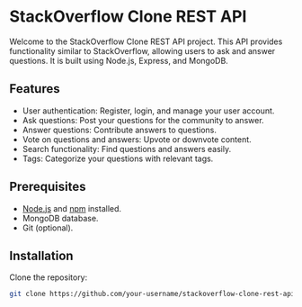 # StackOverflow Clone REST API

Welcome to the StackOverflow Clone REST API project. This API provides functionality similar to StackOverflow, allowing users to ask and answer questions. It is built using Node.js, Express, and MongoDB.

## Features

- User authentication: Register, login, and manage your user account.
- Ask questions: Post your questions for the community to answer.
- Answer questions: Contribute answers to questions.
- Vote on questions and answers: Upvote or downvote content.
- Search functionality: Find questions and answers easily.
- Tags: Categorize your questions with relevant tags.

## Prerequisites

- [Node.js](https://nodejs.org/) and [npm](https://www.npmjs.com/) installed.
- MongoDB database.
- Git (optional).

## Installation

Clone the repository:

   ```bash
   git clone https://github.com/your-username/stackoverflow-clone-rest-api.git
